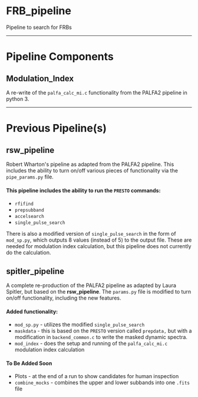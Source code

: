 # FRB_pipeline
Pipeline to search for FRBs

------------------

# Pipeline Components

## Modulation_Index

A re-write of the `palfa_calc_mi.c` functionality from the PALFA2 pipeline in python 3.

------------------

# Previous Pipeline(s)

## rsw_pipeline

Robert Wharton's pipeline as adapted from the PALFA2 pipeline.  This includes the ability to turn on/off various pieces of functionality via the `pipe_params.py` file.

#### This pipeline includes the ability to run the `PRESTO` commands:
* `rfifind`
* `prepsubband`
* `accelsearch`
* `single_pulse_search`

There is also a modified version of `single_pulse_search` in the form of `mod_sp.py`, which outputs 8 values (instead of 5) to the output file. These are needed for modulation index calculation, but this pipeline does not currently do the calculation.

## spitler_pipeline

A complete re-production of the PALFA2 pipeline as adapted by Laura Spitler, but based on the **rsw_pipeline**.  The `params.py` file is modified to turn on/off functionality, including the new features.

#### Added functionality:
* `mod_sp.py` - utilizes the modified `single_pulse_search`
* `maskdata` - this is based on the `PRESTO` version called `prepdata,` but with a modification in `backend_common.c` to write the masked dynamic spectra.
* `mod_index` - does the setup and running of the `palfa_calc_mi.c` modulation index calculation

#### To Be Added Soon
* Plots - at the end of a run to show candidates for human inspection
* `combine_mocks` - combines the upper and lower subbands into one `.fits` file


